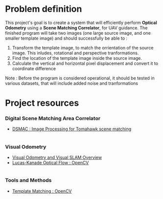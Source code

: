 # Problem definition
This project's goal is to create a system that will efficiently perform **Optical Odometry** using a **Scene Matching Correlator**, for UAV guidance.
The finished program will take two images (one large source image, and one smaller template image) and should successfully be able to :
1. Transform the template image, to match the orrientation of the source image. This inludes, rotational and perspective tranformations.
2. Find the location of the template image inside the source image. 
3. Calculate the vertical and horizontal pixel displacement and convert it to coordinate difference

Note : Before the program is considered operational, it should be tested in various datasets, that will include added noise and tranformations

# Project resources

### Digital Scene Matching Area Correlator

 - [DSMAC : Image Processing for Tomahawk scene matching](https://www.jhuapl.edu/Content/techdigest/pdf/V15-N03/15-03-Irani.pdf)
 
#
### Visual Odometry

- [Visual Odometry and Visual SLAM Overview](https://link.springer.com/article/10.1007/s40903-015-0032-7)
- [Lucas-Kanade Optical Flow : OpenCV](https://opencv-python-tutroals.readthedocs.io/en/latest/py_tutorials/py_video/py_lucas_kanade/py_lucas_kanade.html)

#
### Tools and Methods

- [Template Matching : OpenCV](https://opencv-python-tutroals.readthedocs.io/en/latest/py_tutorials/py_imgproc/py_template_matching/py_template_matching.html)

